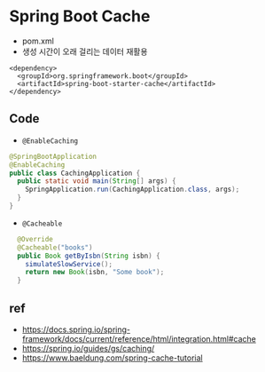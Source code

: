 # Spring Boot Cache
- pom.xml
- 생성 시간이 오래 걸리는 데이터 재활용

```
<dependency>
  <groupId>org.springframework.boot</groupId>
  <artifactId>spring-boot-starter-cache</artifactId>
</dependency>
```

## Code
- `@EnableCaching`

```java
@SpringBootApplication
@EnableCaching
public class CachingApplication {
  public static void main(String[] args) {
    SpringApplication.run(CachingApplication.class, args);
  }
}
```

- `@Cacheable`

```java
  @Override
  @Cacheable("books")
  public Book getByIsbn(String isbn) {
    simulateSlowService();
    return new Book(isbn, "Some book");
  }
```

## ref
- https://docs.spring.io/spring-framework/docs/current/reference/html/integration.html#cache
- https://spring.io/guides/gs/caching/
- https://www.baeldung.com/spring-cache-tutorial
